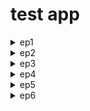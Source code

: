 # test app

<details>
<summary>ep1</summary>

- init empty branch

```js
git switch --orphan <new branch>
git commit --allow-empty -m "Initial commit on orphan branch"
git push -u origin <new branch>

ng new test1
```

- bootstrap/icons

```js
cd test1

npm i bootstrap
npm i bootstrap-icons
```

![Alt text](test1/src/readmeAssets/add-navbar.png)

</details>

<details>

<summary>ep2</summary>

- add ...

```js
// add component
ng g c views/products/product-list --skip-tests --dry-run

// add service
ng g s services/products --skip-tests --dry-run
```

![Alt text](test1/src/readmeAssets/add-mock&css.png)

- property style binding

![Alt text](test1/src/readmeAssets/style-binding.png)

- change detection

![Alt text](test1/src/readmeAssets/change-detection.png)

- two way binding

![Alt text](test1/src/readmeAssets/twoWayBinding.png)

- add custom pipe

```js
ng g p shared/convert-to-space --skip-tests --dry-run

import { Pipe, PipeTransform } from '@angular/core';

@Pipe({
  name: 'convertToSpace',
})
export class ConvertToSpacePipe implements PipeTransform {
  transform(value: string, character: string): string {
    return value.replace(character, ' ');
  }
}
```

- init filter with getter & setter

```js
  private _listFilter: string = '';
  get listFilter() {
    return this._listFilter;
  }
  set listFilter(value: string) {
    this._listFilter = value;
  }
```

- add filter

![Alt text](test1/src/readmeAssets/filter-logic.png)

</details>

<details>

<summary>ep3</summary>

- [add rating component →](test1/src/app/shared/stars.component.ts)

```js
ng g c shared/stars --flat --skip-tests --inline-template --inline-style --dry-run
```

![Alt text](test1/src/readmeAssets/rating-component.png)

- Passing Data to a Nested Component (@Input)
- Emitting an Event (@Output)

</details>

<details>

<summary>ep4</summary>

- implement service
- retrieve data with http

```js
getProducts(): Observable<IProducts[]> {
  return this.http.get<IProducts[]>(this.productUrl).pipe(
    catchError(this.handleError)
  );
}

ngOnInit(): void {
this.sub = this.productService.getProducts().subscribe({
  next: (product) => {
    (this.products = product), (this.filteredProducts = this.products);
  },
  error: (err) => (this.errorMessage = err),
});
}

ngOnDestroy(): void {
this.sub.unsubscribe();
}
```

</details>

<details>

<summary>ep5</summary>

- add detail component

```js
ng g c views/products/product-detail --skip-tests --dry-run

/* this component is not nested, selector is don't need
   it's part os the routing */
import { Component, Input } from '@angular/core';

@Component({
 // selector: 'app-product-detail',
 //--------------------------------
  templateUrl: './product-detail.component.html',
  styleUrls: ['./product-detail.component.css'],
})
export class ProductDetailComponent {
  pageTitle: string = 'Product Detail';
}
```

</details>

<details>

<summary>ep6</summary>

- add routing

```js
ng generate module app-routing --flat --module=app --dry-run
```

// Routes Configuring !!!

![Alt text](test1/src/readmeAssets/routing-structure.png)

<details>

<summary>routing module</summary>

`app.module.ts`

```js
// ...
import { AppRoutingModule } from "./app-routing.module";

@NgModule({
  // ...
  imports: [AppRoutingModule],
  // ...
})
export class AppModule {}
```

`app-routing.module.ts`

```js
import { NgModule } from "@angular/core";
import { RouterModule, Routes } from "@angular/router";
import { ProductListComponent } from "./views/products/product-list/product-list.component";
import { ProductDetailComponent } from "./views/products/product-detail/product-detail.component";
import { WelcomeComponent } from "./views/home/welcome.component";

const routes: Routes = [
  { path: "products", component: ProductListComponent },
  { path: "products/:id", component: ProductDetailComponent },
  { path: "welcome", component: WelcomeComponent },
  { path: "", redirectTo: "welcome", pathMatch: "full" },
  { path: "**", redirectTo: "welcome", pathMatch: "full" },
];

@NgModule({
  declarations: [],
  imports: [RouterModule.forRoot(routes)],
  exports: [RouterModule],
})
export class AppRoutingModule {}
```

`app.component.html`

```js
<nav>
  <a routerLink="/welcome">Home</a>
  <a routerLink="/products">Product List</a>
</nav>
<div>
  <router-outlet></router-outlet>
</div>
```

</details>

![](test1/src/readmeAssets/init-routing.png)

</details>
